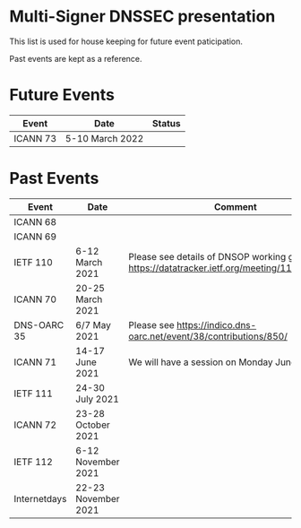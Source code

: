 # Multi-Signer DNSSEC presentation

This list is used for house keeping for future event paticipation.

Past events are kept as a reference.

# Future Events
Event | Date | Status
----- | ---- | ------
ICANN 73 | 5-10 March 2022 | 

# Past Events
Event | Date | Comment
----- | ---- | ------
ICANN 68 | 
ICANN 69 | 
IETF 110 | 6-12 March 2021 | Please see details of DNSOP working group https://datatracker.ietf.org/meeting/110/materials/
ICANN 70 | 20-25 March 2021 |
DNS-OARC 35 | 6/7 May 2021 | Please see https://indico.dns-oarc.net/event/38/contributions/850/
ICANN 71 | 14-17 June 2021 | We will have a session on Monday June 14th
IETF 111 | 24-30 July 2021 |
ICANN 72 | 23-28 October 2021 |
IETF 112 | 6-12 November 2021 |
Internetdays | 22-23 November 2021 |

